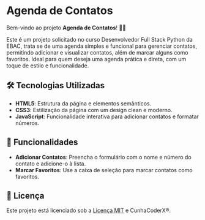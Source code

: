 # Agenda de Contatos

Bem-vindo ao projeto **Agenda de Contatos**! 🚀📞

Este é um projeto solicitado no curso Desenvolvedor Full Stack Python da EBAC, trata se de uma agenda simples e funcional para gerenciar contatos, permitindo adicionar e visualizar contatos, além de marcar alguns como favoritos. Ideal para quem deseja uma agenda prática e direta, com um toque de estilo e funcionalidade.

## 🛠️ Tecnologias Utilizadas

- **HTML5**: Estrutura da página e elementos semânticos.
- **CSS3**: Estilização da página com um design clean e moderno.
- **JavaScript**: Funcionalidade interativa para adicionar contatos e formatar números.

## 🎨 Funcionalidades

- **Adicionar Contatos**: Preencha o formulário com o nome e número do contato e adicione-o à lista.
- **Marcar Favoritos**: Use a caixa de seleção para marcar contatos como favoritos.

## 📝 Licença

Este projeto está licenciado sob a [Licença MIT](LICENSE) e CunhaCoderX®.

